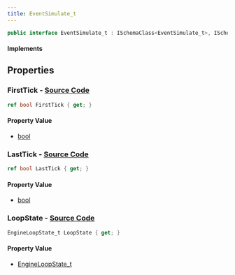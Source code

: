 ```yaml
---
title: EventSimulate_t
---
```


```csharp
public interface EventSimulate_t : ISchemaClass<EventSimulate_t>, ISchemaField, ISchemaClass, INativeHandle
```

#### Implements

## Properties

### **FirstTick** - [Source Code](https://github.com/swiftly-solution/swiftlys2/blob/main/managed/src/SwiftlyS2.Generated/Schemas/Interfaces/EventSimulate_t.cs#L18)

```csharp
ref bool FirstTick { get; }
```

#### Property Value

- [bool](https://learn.microsoft.com/dotnet/api/system.boolean)

### **LastTick** - [Source Code](https://github.com/swiftly-solution/swiftlys2/blob/main/managed/src/SwiftlyS2.Generated/Schemas/Interfaces/EventSimulate_t.cs#L20)

```csharp
ref bool LastTick { get; }
```

#### Property Value

- [bool](https://learn.microsoft.com/dotnet/api/system.boolean)

### **LoopState** - [Source Code](https://github.com/swiftly-solution/swiftlys2/blob/main/managed/src/SwiftlyS2.Generated/Schemas/Interfaces/EventSimulate_t.cs#L16)

```csharp
EngineLoopState_t LoopState { get; }
```

#### Property Value

- [EngineLoopState_t](/docs/api/shared/schemadefinitions/engineloopstate_t)

